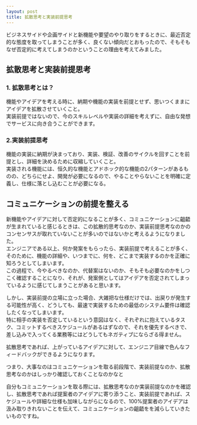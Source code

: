 ```yaml
---
layout: post
title: 拡散思考と実装前提思考
---
```


ビジネスサイドや企画サイドと新機能や要望のやり取りをするときに、最近否定的な態度を取ってしまうことが多く、良くない傾向だとおもったので、そもそもなぜ否定的に考えてしまうのかということの理由を考えてみました。

## 拡散思考と実装前提思考

### 1. 拡散思考とは？
機能やアイデアを考える時に、納期や機能の実装を前提とせず、思いつくままにアイデアを拡散させていくこと。  
実装前提ではないので、今のスキルレベルや実装の詳細を考えずに、自由な発想でサービスに向き合うことができます。

### 2.実装前提思考
機能の実装に納期が決まっており、実装、検証、改善のサイクルを回すことを前提とし、詳細を決めるために収縮していくこと。  
実装される機能には、恒久的な機能とアドホック的な機能の2パターンがあるものの、どちらにせよ、開発が必要になるので、やることやらないことを明確に定義し、仕様に落とし込むことが必要になる。

## コミュニケーションの前提を整える

新機能やアイデアに対して否定的になることが多く、コミュニケーションに齟齬が生まれていると感じるときは、この拡散的思考なのか、実装前提思考なのかのコンセンサスが取れていないことが多いのではないかと考えるようになりました。  
エンジニアである以上、何か発案をもらったら、実装前提で考えることが多く、そのために、機能の詳細や、いつまでに、何を、どこまで実装するのかを正確に知ろうとしてしまいます。  
この過程で、今やるべきなのか、代替案はないのか、そもそも必要なのかをしつこく確認することになり、それが、発案側としてはアイデアを否定されてしまっているように感じてしまうことがあると思います。  

しかし、実装前提の立場に立った場合、大雑把な仕様だけでは、出戻りが発生する可能性が高く、どうしても、最速で実装するための最低のシステム要件は確認したくなってしまいます。  
特に相手の実装を否定しているという意図はなく、それぞれに抱えているタスク、コミットするべきスケジュールがあるはずなので、それを優先するべきで、差し込みで入ってくる業務等にはどうしてもネガティブにならざる得ません。  

拡散思考であれば、上がっているアイデアに対して、エンジニア目線で色んなフィードバックができるようになります。  

つまり、大事なのはコミュニケーションを取る前段階で、実装前提なのか、拡散思考なのかはしっかり確認しておくことなのかなと  

自分もコミュニケーションを取る際には、拡散思考なのか実装前提なのかを確認し、拡散思考であれば提案者のアイデアに寄り添うこと、実装前提であれば、スケジュールや詳細な仕様も加味しながらになるので、100%提案者のアイデアは汲み取りきれないことを伝えて、コミュニケーションの齟齬をを減らしていきたいものですね。
